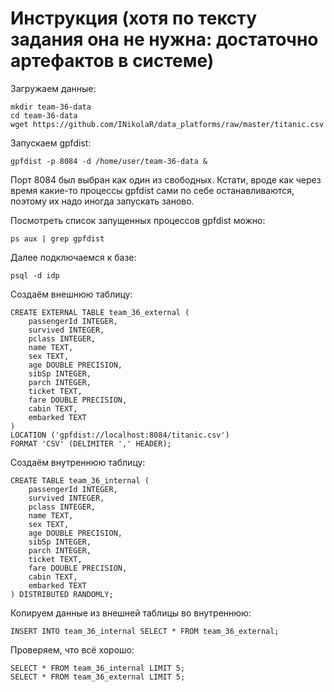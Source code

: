 # Инструкция (хотя по тексту задания она не нужна: достаточно артефактов в системе)

Загружаем данные:

```
mkdir team-36-data
cd team-36-data
wget https://github.com/INikolaR/data_platforms/raw/master/titanic.csv
```

Запускаем gpfdist:

```
gpfdist -p 8084 -d /home/user/team-36-data &
```

Порт 8084 был выбран как один из свободных. Кстати, вроде как через время какие-то процессы gpfdist сами по себе останавливаются, поэтому их надо иногда запускать заново.

Посмотреть список запущенных процессов gpfdist можно:

```
ps aux | grep gpfdist
```

Далее подключаемся к базе:

```
psql -d idp
```

Создаём внешнюю таблицу:

```
CREATE EXTERNAL TABLE team_36_external (
    passengerId INTEGER,
    survived INTEGER,
    pclass INTEGER,
    name TEXT,
    sex TEXT,
    age DOUBLE PRECISION,
    sibSp INTEGER,
    parch INTEGER,
    ticket TEXT,
    fare DOUBLE PRECISION,
    cabin TEXT,
    embarked TEXT
)
LOCATION ('gpfdist://localhost:8084/titanic.csv')
FORMAT 'CSV' (DELIMITER ',' HEADER);
```

Создаём внутреннюю таблицу:

```
CREATE TABLE team_36_internal (
    passengerId INTEGER,
    survived INTEGER,
    pclass INTEGER,
    name TEXT,
    sex TEXT,
    age DOUBLE PRECISION,
    sibSp INTEGER,
    parch INTEGER,
    ticket TEXT,
    fare DOUBLE PRECISION,
    cabin TEXT,
    embarked TEXT
) DISTRIBUTED RANDOMLY;
```

Копируем данные из внешней таблицы во внутреннюю:

```
INSERT INTO team_36_internal SELECT * FROM team_36_external;
```

Проверяем, что всё хорошо:

```
SELECT * FROM team_36_internal LIMIT 5;
SELECT * FROM team_36_external LIMIT 5;
```
